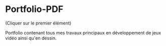 # Portfolio-PDF

(Cliquer sur le premier élément)

Portfolio contenant tous mes travaux principaux en développement de jeux vidéo ainsi qu'en dessin.
